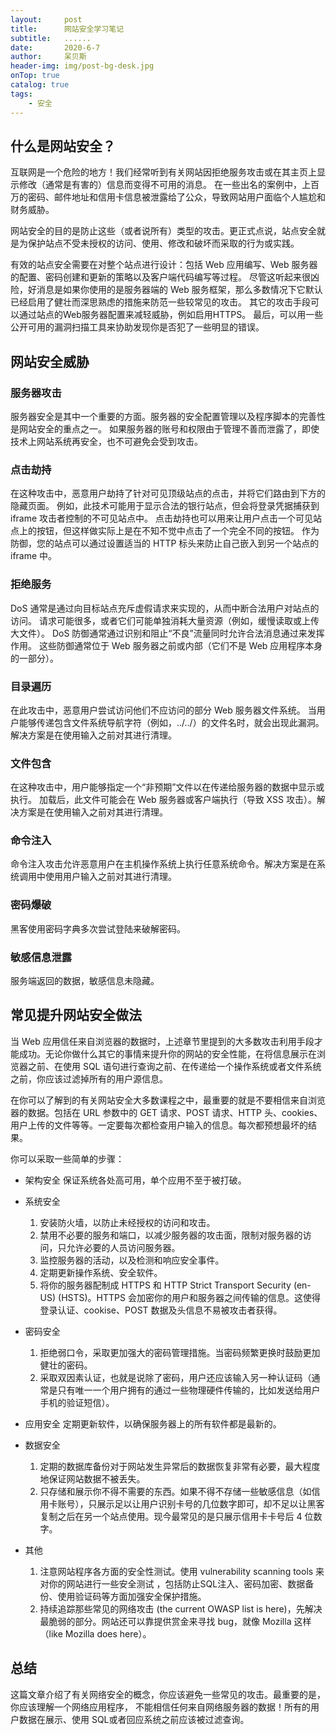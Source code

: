 ```yaml
---
layout:     post
title:      网站安全学习笔记
subtitle:   ......
date:       2020-6-7
author:     呆贝斯
header-img: img/post-bg-desk.jpg
onTop: true
catalog: true
tags:
    - 安全
---
```

## 什么是网站安全？

互联网是一个危险的地方！我们经常听到有关网站因拒绝服务攻击或在其主页上显示修改（通常是有害的）信息而变得不可用的消息。
在一些出名的案例中，上百万的密码、邮件地址和信用卡信息被泄露给了公众，导致网站用户面临个人尴尬和财务威胁。

网站安全的目的是防止这些（或者说所有）类型的攻击。更正式点说，站点安全就是为保护站点不受未授权的访问、使用、修改和破坏而采取的行为或实践。

有效的站点安全需要在对整个站点进行设计：包括 Web 应用编写、Web 服务器的配置、密码创建和更新的策略以及客户端代码编写等过程。
尽管这听起来很凶险，好消息是如果你使用的是服务器端的 Web 服务框架，那么多数情况下它默认已经启用了健壮而深思熟虑的措施来防范一些较常见的攻击。
其它的攻击手段可以通过站点的Web服务器配置来减轻威胁，例如启用HTTPS。
最后，可以用一些公开可用的漏洞扫描工具来协助发现你是否犯了一些明显的错误。

## 网站安全威胁

### 服务器攻击

服务器安全是其中一个重要的方面。服务器的安全配置管理以及程序脚本的完善性是网站安全的重点之一。
如果服务器的账号和权限由于管理不善而泄露了，即使技术上网站系统再安全，也不可避免会受到攻击。

### 点击劫持

在这种攻击中，恶意用户劫持了针对可见顶级站点的点击，并将它们路由到下方的隐藏页面。
例如，此技术可能用于显示合法的银行站点，但会将登录凭据捕获到 iframe 攻击者控制的不可见站点中。
点击劫持也可以用来让用户点击一个可见站点上的按钮，但这样做实际上是在不知不觉中点击了一个完全不同的按钮。
作为防御，您的站点可以通过设置适当的 HTTP 标头来防止自己嵌入到另一个站点的 iframe 中。

### 拒绝服务

DoS 通常是通过向目标站点充斥虚假请求来实现的，从而中断合法用户对站点的访问。
请求可能很多，或者它们可能单独消耗大量资源（例如，缓慢读取或上传大文件）。
DoS 防御通常通过识别和阻止“不良”流量同时允许合法消息通过来发挥作用。
这些防御通常位于 Web 服务器之前或内部（它们不是 Web 应用程序本身的一部分）。

### 目录遍历

在此攻击中，恶意用户尝试访问他们不应访问的部分 Web 服务器文件系统。
当用户能够传递包含文件系统导航字符（例如，../../）的文件名时，就会出现此漏洞。解决方案是在使用输入之前对其进行清理。

### 文件包含

在这种攻击中，用户能够指定一个“非预期”文件以在传递给服务器的数据中显示或执行。
加载后，此文件可能会在 Web 服务器或客户端执行（导致 XSS 攻击）。解决方案是在使用输入之前对其进行清理。

### 命令注入

命令注入攻击允许恶意用户在主机操作系统上执行任意系统命令。解决方案是在系统调用中使用用户输入之前对其进行清理。

### 密码爆破

黑客使用密码字典多次尝试登陆来破解密码。

### 敏感信息泄露

服务端返回的数据，敏感信息未隐藏。

## 常见提升网站安全做法

当 Web 应用信任来自浏览器的数据时，上述章节里提到的大多数攻击利用手段才能成功。无论你做什么其它的事情来提升你的网站的安全性能，在将信息展示在浏览器之前、在使用 SQL 语句进行查询之前、在传递给一个操作系统或者文件系统之前，你应该过滤掉所有的用户源信息。

在你可以了解到的有关网站安全大多数课程之中，最重要的就是不要相信来自浏览器的数据。包括在 URL 参数中的 GET 请求、POST 请求、HTTP 头、cookies、用户上传的文件等等。一定要每次都检查用户输入的信息。每次都预想最坏的结果。

你可以采取一些简单的步骤：

* 架构安全
    保证系统各处高可用，单个应用不至于被打破。
* 系统安全

    1. 安装防火墙，以防止未经授权的访问和攻击。
    2. 禁用不必要的服务和端口，以减少服务器的攻击面，限制对服务器的访问，只允许必要的人员访问服务器。
    3. 监控服务器的活动，以及检测和响应安全事件。
    4. 定期更新操作系统、安全软件。
    5. 将你的服务器配制成 HTTPS 和 HTTP Strict Transport Security (en-US) (HSTS)。HTTPS 会加密你的用户和服务器之间传输的信息。这使得登录认证、cookise、POST 数据及头信息不易被攻击者获得。

* 密码安全

    1. 拒绝弱口令，采取更加强大的密码管理措施。当密码频繁更换时鼓励更加健壮的密码。
    2. 采取双因素认证，也就是说除了密码，用户还应该输入另一种认证码（通常是只有唯一一个用户拥有的通过一些物理硬件传输的，比如发送给用户手机的验证短信）。

* 应用安全
    定期更新软件，以确保服务器上的所有软件都是最新的。
* 数据安全
    1. 定期的数据库备份对于网站发生异常后的数据恢复非常有必要，最大程度地保证网站数据不被丢失。
    2. 只存储和展示你不得不需要的东西。如果不得不存储一些敏感信息（如信用卡账号），只展示足以让用户识别卡号的几位数字即可，却不足以让黑客复制之后在另一个站点使用。现今最常见的是只展示信用卡卡号后 4 位数字。
* 其他
    1. 注意网站程序各方面的安全性测试。使用 vulnerability scanning tools 来对你的网站进行一些安全测试 ，包括防止SQL注入、密码加密、数据备份、使用验证码等方面加强安全保护措施。
    2. 持续追踪那些常见的网络攻击 (the current OWASP list is here)，先解决最脆弱的部分。网站还可以靠提供赏金来寻找 bug，就像 Mozilla 这样（like Mozilla does here）。

## 总结

这篇文章介绍了有关网络安全的概念，你应该避免一些常见的攻击。最重要的是，你应该理解一个网络应用程序，
不能相信任何来自网络服务器的数据！所有的用户数据在展示、使用 SQL或者回应系统之前应该被过滤查询。
